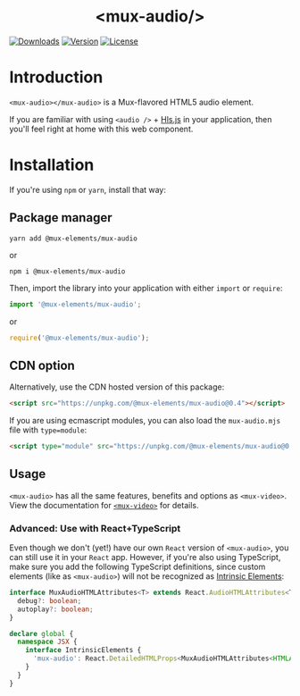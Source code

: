 <p align="center">
  <h1 align="center">&lt;mux-audio/&gt;</h1>
  <a href="https://npmcharts.com/compare/@mux-elements/mux-audio?interval=30"><img src="https://img.shields.io/npm/dm/@mux-elements/mux-audio.svg?sanitize=true" alt="Downloads"></a>
    <a href="https://www.npmjs.com/package/@mux-elements/mux-audio"><img src="https://img.shields.io/npm/v/@mux-elements/mux-audio.svg?sanitize=true" alt="Version"></a>
    <a href="https://www.npmjs.com/package/@mux-elements/mux-audio"><img src="https://img.shields.io/npm/l/@mux-elements/mux-audio.svg?sanitize=true" alt="License"></a>
</p>

# Introduction

`<mux-audio></mux-audio>` is a Mux-flavored HTML5 audio element.

If you are familiar with using `<audio />` + [Hls.js](https://github.com/video-dev/hls.js) in your application, then you'll feel right at home with this web component.

# Installation

If you're using `npm` or `yarn`, install that way:

## Package manager

```
yarn add @mux-elements/mux-audio
```

or

```
npm i @mux-elements/mux-audio
```

Then, import the library into your application with either `import` or `require`:

```js
import '@mux-elements/mux-audio';
```

or

```js
require('@mux-elements/mux-audio');
```

## CDN option

Alternatively, use the CDN hosted version of this package:

```html
<script src="https://unpkg.com/@mux-elements/mux-audio@0.4"></script>
```

If you are using ecmascript modules, you can also load the `mux-audio.mjs` file with `type=module`:

```html
<script type="module" src="https://unpkg.com/@mux-elements/mux-audio@0.4/dist/mux-audio.mjs"></script>
```

## Usage

`<mux-audio>` has all the same features, benefits and options as `<mux-video>`. View the documentation for [`<mux-video>`](../mux-video) for details.

### Advanced: Use with React+TypeScript

Even though we don't (yet!) have our own `React` version of `<mux-audio>`, you can still use it in your `React` app. However, if you're also using TypeScript, make sure you add the following TypeScript definitions, since custom elements (like as `<mux-audio>`) will not be recognized as [Intrinsic Elements](https://www.typescriptlang.org/docs/handbook/jsx.html#intrinsic-elements):

```typescript
interface MuxAudioHTMLAttributes<T> extends React.AudioHTMLAttributes<T> {
  debug?: boolean;
  autoplay?: boolean;
}

declare global {
  namespace JSX {
    interface IntrinsicElements {
      'mux-audio': React.DetailedHTMLProps<MuxAudioHTMLAttributes<HTMLAudioElement>, HTMLAudioElement>;
    }
  }
}
```
